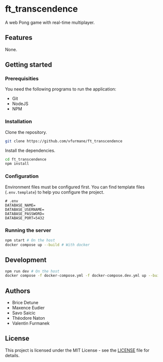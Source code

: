 # ft_transcendence

A web Pong game with real-time multiplayer.

## Features

None.

## Getting started

### Prerequisities

You need the following programs to run the application:

- Git
- NodeJS
- NPM

### Installation

Clone the repository.

```sh
git clone https://github.com/vfurmane/ft_transcendence
```

Install the dependencies.

```sh
cd ft_transcendence
npm install
```

### Configuration

Environment files must be configured first. You can find template files (`.env.template`) to help you configure the project.

```
# .env
DATABASE_NAME=
DATABASE_USERNAME=
DATABASE_PASSWORD=
DATABASE_PORT=5432
```

### Running the server

```sh
npm start # On the host
docker compose up --build # With docker
```

## Development

```sh
npm run dev # On the host
docker compose -f docker-compose.yml -f docker-compose.dev.yml up --build # With docker
```

## Authors

- Brice Detune
- Maxence Eudier
- Savo Saicic
- Théodore Naton
- Valentin Furmanek

## License

This project is licensed under the MIT License - see the [LICENSE](https://github.com/vfurmane/ft_transcendence/blob/main/LICENSE) file for details.
